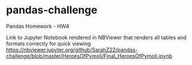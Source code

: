 # pandas-challenge
Pandas Homework - HW4

Link to Jupyter Notebook rendered in NBViewer that renders all tables and formats correctly for quick viewing
https://nbviewer.jupyter.org/github/SarahZ22/pandas-challenge/blob/master/HeroesOfPymoli/Final_HeroesOfPymoli.ipynb
